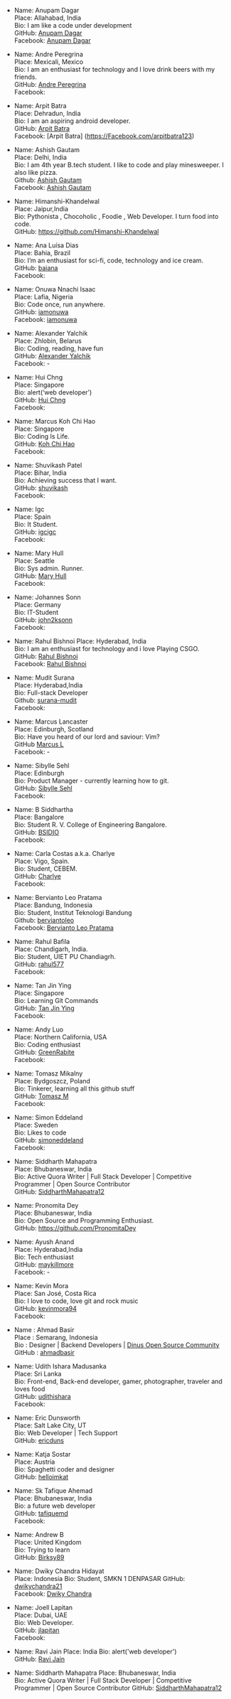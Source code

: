 
*   Name: Anupam Dagar  
    Place: Allahabad, India  
    Bio: I am like a code under development  
    GitHub: [Anupam Dagar](https://github.com/Anupam-dagar)  
    Facebook: [Anupam Dagar](https://www.facebook.com/invincible.anupam)

*   Name: Andre Peregrina  
    Place: Mexicali, Mexico  
    Bio: I am an enthusiast for technology and I love drink beers with my friends.  
    GitHub: [Andre Peregrina](https://github.com/andreperegrina)  
    Facebook:

*   Name: Arpit Batra  
    Place: Dehradun, India  
    Bio: I am an aspiring android developer.  
    GitHub: [Arpit Batra](https://github.com/arpitbatra123)  
    Facebook: [Arpit Batra] (https://Facebook.com/arpitbatra123)

*   Name: Ashish Gautam  
    Place: Delhi, India  
    Bio: I am 4th year B.tech student. I like to code and play minesweeper. I also like pizza.  
    Github: [Ashish Gautam](https://github.com/gautam2705)  
    Facebook: [Ashish Gautam](https://www.facebook.com/gautam2705)

*   Name: Himanshi-Khandelwal  
    Place: Jaipur,India  
    Bio: Pythonista , Chocoholic , Foodie , Web Developer. I turn food into code.  
    GitHub: https://github.com/Himanshi-Khandelwal

*   Name: Ana Luísa Dias  
    Place: Bahia, Brazil  
    Bio: I’m an enthusiast for sci-fi, code, technology and ice cream.  
    GitHub: [baiana](https://github.com/baiana)  
    Facebook:

*   Name: Onuwa Nnachi Isaac  
    Place: Lafia, Nigeria  
    Bio: Code once, run anywhere.  
    GitHub: [iamonuwa](https://github.com/iamonuwa)  
    Facebook: [iamonuwa](https://facebook.com/iamonuwa)

*   Name: Alexander Yalchik  
    Place: Zhlobin, Belarus  
    Bio: Coding, reading, have fun  
    GitHub: [Alexander Yalchik](https://github.com/OMGHaveFun)  
    Facebook: -

*   Name: Hui Chng  
    Place: Singapore  
    Bio: alert(‘web developer’)  
    GitHub: [Hui Chng](https://github.com/huiyie)  
    Facebook:

*   Name: Marcus Koh Chi Hao  
    Place: Singapore  
    Bio: Coding Is Life.  
    GitHub: [Koh Chi Hao](https://github.com/kohchihao)  
    Facebook:

*   Name: Shuvikash Patel  
    Place: Bihar, India  
    Bio: Achieving success that I want.  
    GitHub: [shuvikash](https://github.com/shuvikash)  
    Facebook:

*   Name: Igc  
    Place: Spain  
    Bio: It Student.  
    GitHub: [igcigc](https://github.com/igcigc)  
    Facebook:

*   Name: Mary Hull  
    Place: Seattle  
    Bio: Sys admin. Runner.  
    GitHub: [Mary Hull](https://github.com/thegreyelephant)  
    Facebook:

*   Name: Johannes Sonn  
    Place: Germany  
    Bio: IT-Student  
    GitHub: [john2ksonn](https://github.com/john2ksonn)  
    Facebook:

*   Name: Rahul Bishnoi Place: Hyderabad, India  
    Bio: I am an enthusiast for technology and i love Playing CSGO.  
    GitHub: [Rahul Bishnoi](https://github.com/nanspro)  
    Facebook: [Rahul Bishnoi](https://facebook.com/nanpros)  

*   Name: Mudit Surana  
    Place: Hyderabad,India  
    Bio: Full-stack Developer  
    Github: [surana-mudit](https://github.com/surana-mudit)  
    Facebook:

*   Name: Marcus Lancaster  
    Place: Edinburgh, Scotland  
    Bio: Have you heard of our lord and saviour: Vim?  
    GitHub [Marcus L](https://github.com/questionmarcus)  
    Facebook: -

*   Name: Sibylle Sehl  
    Place: Edinburgh  
    Bio: Product Manager - currently learning how to git.  
    GitHub: [Sibylle Sehl](https://github.com/alaskaa)  
    Facebook:

*   Name: B Siddhartha  
    Place: Bangalore  
    Bio: Student R. V. College of Engineering Bangalore.  
    GitHub: [BSIDIO](https://github.com/bsidio)  
    Facebook:

*   Name: Carla Costas a.k.a. Charlye  
    Place: Vigo, Spain.  
    Bio: Student, CEBEM.  
    GitHub: [Charlye](https://github.com/costassolla)  
    Facebook:  

*   Name: Bervianto Leo Pratama   
    Place: Bandung, Indonesia    
    Bio: Student, Institut Teknologi Bandung    
    Github: [berviantoleo](https://github.com/berviantoleo)  
    Facebook: [Bervianto Leo Pratama](https://facebook.com/bervianto.leo)

*   Name: Rahul Bafila  
    Place: Chandigarh, India.  
    Bio: Student, UIET PU Chandiagrh.  
    GitHub: [rahul577](https://github.com/rahul577)  
    Facebook:

*   Name: Tan Jin Ying  
    Place: Singapore  
    Bio: Learning Git Commands  
    GitHub: [Tan Jin Ying](https://github.com/jinyingtan)  
    Facebook:

*   Name: Andy Luo  
    Place: Northern California, USA  
    Bio: Coding enthusiast  
    GitHub: [GreenRabite](https://github.com/GreenRabite)  
    Facebook:  

-  Name: Tomasz Mikalny  
   Place: Bydgoszcz, Poland  
   Bio: Tinkerer, learning all this github stuff  
   GitHub: [Tomasz M](https://github.com/Nabuchodonozor)  
   Facebook:  
- Name: Simon Eddeland  
  Place: Sweden  
  Bio: Likes to code  
  GitHub: [simoneddeland](https://github.com/simoneddeland)  
  Facebook:  

- Name: Siddharth Mahapatra  
  Place: Bhubaneswar, India   
  Bio: Active Quora Writer | Full Stack Developer | Competitive Programmer | Open Source Contributor  
  GitHub: [SiddharthMahapatra12](https://github.com/SiddharthMahapatra12)    

- Name: Pronomita Dey  
  Place: Bhubaneswar, India  
  Bio: Open Source and Programming Enthusiast.  
  GitHub: https://github.com/PronomitaDey  
  
- Name: Ayush Anand  
  Place: Hyderabad,India  
  Bio: Tech enthusiast  
  GitHub: [maykillmore](https://github.com/maykillmore)    
  Facebook: -  
  
- Name: Kevin Mora  
  Place: San José, Costa Rica  
  Bio: I love to code, love git and rock music   
  GitHub: [kevinmora94](https://github.com/kevinmora94)   
  Facebook:  
  
- Name   : Ahmad Basir  
  Place  : Semarang, Indonesia  
  Bio    : Designer | Backend Developers | [Dinus Open Source Community](doscom.org)  
  GitHub : [ahmadbasir](https://github.com/ahmadbasir)  

- Name: Udith Ishara Madusanka  
  Place: Sri Lanka  
  Bio: Front-end, Back-end developer, gamer, photographer, traveler and loves food  
  GitHub: [udithishara](https://github.com/udithishara)  
  Facebook:  

- Name: Eric Dunsworth  
  Place: Salt Lake City, UT  
  Bio: Web Developer | Tech Support  
  GitHub: [ericduns](https://github.com/ericduns)  

- Name: Katja Sostar  
  Place: Austria  
  Bio: Spaghetti coder and designer  
  GitHub: [helloimkat](https://github.com/helloimkat)  

- Name: Sk Tafique Ahemad  
  Place: Bhubaneswar, India    
  Bio: a future web developer  
  GitHub: [tafiquemd](https://github.com/tafiquemd)  
  Facebook:

- Name: Andrew B  
  Place: United Kingdom  
  Bio: Trying to learn  
  GitHub: [Birksy89](https://github.com/birksy89)    

- Name: Dwiky Chandra Hidayat  
  Place: Indonesia
  Bio: Student, SMKN 1 DENPASAR
  GitHub: [dwikychandra21](https://github.com/dwikychandra21)  
  Facebook: [Dwiky Chandra](https://www.facebook.com/dwikychandra.hidayat)

- Name: Joell Lapitan  
  Place: Dubai, UAE  
  Bio: Web Developer.  
  GitHub: [jlapitan](https://github.com/jlapitan)  
  Facebook:  

- Name: Ravi Jain 
  Place: India 
  Bio: alert('web developer')  
  GitHub: [Ravi Jain](https://github.com/engrravijain)
  
-  Name: Siddharth Mahapatra 
   Place: Bhubaneswar, India  
   Bio: Active Quora Writer | Full Stack Developer | Competitive Programmer | Open Source Contributor
   GitHub: [SiddharthMahapatra12](https://github.com/SiddharthMahapatra12) 

